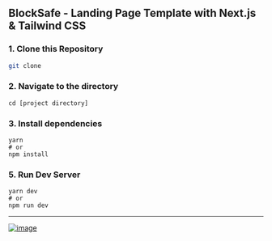 ## BlockSafe - Landing Page Template with Next.js & Tailwind CSS

### 1\. Clone this Repository

```bash
git clone 
```

### 2\. Navigate to the directory

```
cd [project directory]
```

### 3\. Install dependencies

```
yarn
# or
npm install
```

### 5\. Run Dev Server

```
yarn dev
# or
npm run dev
```

---

[![image](https://www.datocms-assets.com/31049/1618983297-powered-by-vercel.svg)](https://vercel.com/?utm_source=web3templates&utm_campaign=oss)

